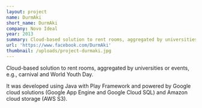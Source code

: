 ```yaml
---
layout: project
name: DurmAki
short_name: DurmAki
company: Novo Ideal
year: 2013
summary: Cloud-based solution to rent rooms, aggregated by universities or events, e.g., carnival and World Youth Day.
url: 'https://www.facebook.com/DurmAki'
thumbnail: /uploads/project-durmaki.jpg
---
```

Cloud-based solution to rent rooms, aggregated by universities or events,
e.g., carnival and World Youth Day.


It was developed using Java with Play Framework and powered by Google cloud
solutions (Google App Engine and Google Cloud SQL) and Amazon cloud storage
(AWS S3).

